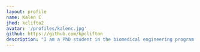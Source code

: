```yaml
---
layout: profile
name: Kalen C
jhed: kclifto2
avatar: '/profiles/kalenc.jpg'
github: https://github.com/kpclifton
description: "I am a PhD student in the biomedical engineering program at JHU. Regarding research, I am interested in using math and programming to study biological spatial organization. Additionally, I am an instructor for Hopkins iGEM, an undergraduate research competition team. My other interests include plants, painting, and playing volleyball."
---
```


